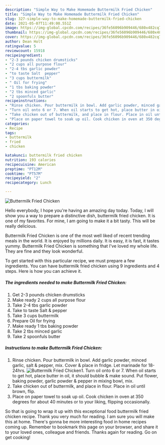 ```yaml
---
description: "Simple Way to Make Homemade Buttermilk Fried Chicken"
title: "Simple Way to Make Homemade Buttermilk Fried Chicken"
slug: 327-simple-way-to-make-homemade-buttermilk-fried-chicken
date: 2021-05-07T11:49:00.551Z
image: https://img-global.cpcdn.com/recipes/36fe56096b909446/680x482cq70/buttermilk-fried-chicken-recipe-main-photo.jpg
thumbnail: https://img-global.cpcdn.com/recipes/36fe56096b909446/680x482cq70/buttermilk-fried-chicken-recipe-main-photo.jpg
cover: https://img-global.cpcdn.com/recipes/36fe56096b909446/680x482cq70/buttermilk-fried-chicken-recipe-main-photo.jpg
author: Dean Holt
ratingvalue: 5
reviewcount: 15918
recipeingredient:
- "2-3 pounds chicken drumsticks"
- "2 cups all purpose flour"
- "2-4 tbs garlic powder"
- "to taste Salt  pepper"
- "3 cups buttermilk"
- " Oil for frying"
- "1 tbs baking powder"
- "2 tbs minced garlic"
- "2 spoonfuls butter"
recipeinstructions:
- "Rinse chicken. Pour buttermilk in bowl. Add garlic powder, minced garlic, salt &amp; pepper, mix. Cover &amp; place in fridge. Let marinade for 18-24hrs."
- "Turn oil onto 6 or 7. When oil starts to get hot, place butter in oil, it should bubble &amp; make sound. Put flower, baking powder, garlic powder &amp; pepper in mixing bowl, mix."
- "Take chicken out of buttermilk, and place in flour. Place in oil until brown, flip."
- "Place on paper towel to soak up oil. Cook chicken in oven at 350 degrees for about 40 minutes or to your liking, flipping occasionally."
categories:
- Recipe
tags:
- buttermilk
- fried
- chicken

katakunci: buttermilk fried chicken 
nutrition: 193 calories
recipecuisine: American
preptime: "PT12M"
cooktime: "PT57M"
recipeyield: "2"
recipecategory: Lunch

---
```



![Buttermilk Fried Chicken](https://img-global.cpcdn.com/recipes/36fe56096b909446/680x482cq70/buttermilk-fried-chicken-recipe-main-photo.jpg)

Hello everybody, I hope you're having an amazing day today. Today, I will show you a way to prepare a distinctive dish, buttermilk fried chicken. It is one of my favorites. For mine, I am going to make it a bit tasty. This will be really delicious.

Buttermilk Fried Chicken is one of the most well liked of recent trending meals in the world. It is enjoyed by millions daily. It is easy, it is fast, it tastes yummy. Buttermilk Fried Chicken is something that I've loved my whole life. They are fine and they look wonderful.




To get started with this particular recipe, we must prepare a few ingredients. You can have buttermilk fried chicken using 9 ingredients and 4 steps. Here is how you can achieve it.

<!--inarticleads1-->

##### The ingredients needed to make Buttermilk Fried Chicken:

1. Get 2-3 pounds chicken drumsticks
1. Make ready 2 cups all purpose flour
1. Take 2-4 tbs garlic powder
1. Take to taste Salt &amp; pepper
1. Take 3 cups buttermilk
1. Prepare  Oil for frying
1. Make ready 1 tbs baking powder
1. Take 2 tbs minced garlic
1. Take 2 spoonfuls butter




<!--inarticleads2-->

##### Instructions to make Buttermilk Fried Chicken:

1. Rinse chicken. Pour buttermilk in bowl. Add garlic powder, minced garlic, salt &amp; pepper, mix. Cover &amp; place in fridge. Let marinade for 18-24hrs.
<img src="https://img-global.cpcdn.com/steps/e7fe6b9e9f6bef93/160x128cq70/buttermilk-fried-chicken-recipe-step-1-photo.jpg" alt="Buttermilk Fried Chicken">1. Turn oil onto 6 or 7. When oil starts to get hot, place butter in oil, it should bubble &amp; make sound. Put flower, baking powder, garlic powder &amp; pepper in mixing bowl, mix.
1. Take chicken out of buttermilk, and place in flour. Place in oil until brown, flip.
1. Place on paper towel to soak up oil. Cook chicken in oven at 350 degrees for about 40 minutes or to your liking, flipping occasionally.




So that is going to wrap it up with this exceptional food buttermilk fried chicken recipe. Thank you very much for reading. I am sure you will make this at home. There's gonna be more interesting food in home recipes coming up. Remember to bookmark this page on your browser, and share it to your loved ones, colleague and friends. Thanks again for reading. Go on get cooking!
